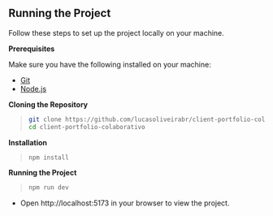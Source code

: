 ## <a name="running-the-project">Running the Project</a>

Follow these steps to set up the project locally on your machine.

**Prerequisites**

Make sure you have the following installed on your machine:

- [Git](https://git-scm.com/)
- [Node.js](https://nodejs.org/en)

**Cloning the Repository**

> ```bash
> git clone https://github.com/lucasoliveirabr/client-portfolio-colaborativo.git
> cd client-portfolio-colaborativo
> ```

**Installation**

> ```bash
> npm install
> ```

**Running the Project**

> ```bash
> npm run dev
> ```

- Open http://localhost:5173 in your browser to view the project.